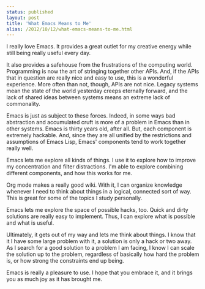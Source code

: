 ```yaml
---
status: published
layout: post
title: 'What Emacs Means to Me'
alias: /2012/10/12/what-emacs-means-to-me.html
---
```


I really love Emacs. It provides a great outlet for my creative energy
while still being really useful every day. 

It also provides a safehouse from the
frustrations of the computing world. Programming is now the art
of stringing together other APIs. And, if the
APIs that in question are really nice and easy to use, this is
a wonderful experience. 
More often than not, though, APIs are not nice. Legacy systems mean the
state of the world yesterday creeps eternally forward, and the lack of
shared ideas between systems means an extreme lack of commonality.

Emacs is just as subject to these forces. Indeed, in some ways bad
abstraction and accumulated cruft is more of a 
problem in Emacs than in other systems. Emacs is thirty years old, after all. But, each
component is extremely hackable. And, since they are all unified by
the restrictions and assumptions of Emacs Lisp, Emacs' components
tend to work together really well.

Emacs lets me explore all kinds of things. I use it to explore how to
improve my concentration and filter distractions. I'm able to explore
combining different components, and how this works for me. 

Org mode makes a really good wiki. With it, I can organize knowledge
whenever I need to think about things in a logical, connected sort of
way. This is great for some of the topics I study personally. 

Emacs lets me explore the space of possible hacks, too. Quick and
dirty solutions are really easy to implement. Thus, I can explore what
is possible and what is useful. 

Ultimately, it gets out of my way and lets me think about things. I
know that it I have some large problem with it, a solution is only a
hack or two away. As I search for a good solution to a problem I am
facing, I know I can scale the solution up to the problem, regardless
of basically how hard the problem is, or how strong the constraints
end  up being. 

Emacs is really a pleasure to use. I hope that you embrace it, and it
brings you as much joy as it has brought me. 
